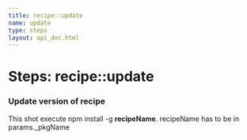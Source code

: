 ```yaml
---
title: recipe::update
name: update
type: steps
layout: api_doc.html
---
```

# Steps: recipe::update


### Update version of recipe

This shot execute npm install -g **recipeName**. recipeName has to be in params._pkgName


